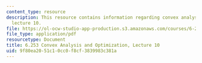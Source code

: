 ```yaml
---
content_type: resource
description: This resource contains information regarding convex analysis and optimization,
  lecture 10.
file: https://ol-ocw-studio-app-production.s3.amazonaws.com/courses/6-253-convex-analysis-and-optimization-spring-2012/9f80ea2051c10cc0f8cf3839983c381a_MIT6_253S12_lec10.pdf
file_type: application/pdf
resourcetype: Document
title: 6.253 Convex Analysis and Optimization, Lecture 10
uid: 9f80ea20-51c1-0cc0-f8cf-3839983c381a
---
```

